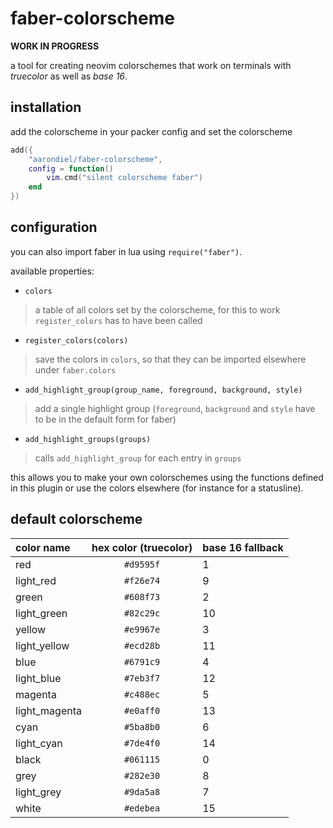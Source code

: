 # faber-colorscheme

**WORK IN PROGRESS**

a tool for creating neovim colorschemes that work on terminals with *truecolor* as well as *base 16*.

## installation

add the colorscheme in your packer config and set the colorscheme
```lua
add({
	"aarondiel/faber-colorscheme",
	config = function()
		vim.cmd("silent colorscheme faber")
	end
})
```

## configuration

you can also import faber in lua using `require("faber")`.

available properties:
- `colors`
> a table of all colors set by the colorscheme, for this to work `register_colors` has to have been called

- `register_colors(colors)`
> save the colors in `colors`, so that they can be imported elsewhere under `faber.colors`

- `add_highlight_group(group_name, foreground, background, style)`
> add a single highlight group (`foreground`, `background` and `style` have to be in the default form for faber)

- `add_highlight_groups(groups)`
> calls `add_highlight_group` for each entry in `groups`

this allows you to make your own colorschemes using the functions defined in this plugin or use the colors elsewhere (for instance for a statusline).

## default colorscheme
| color name    | hex color (truecolor) | base 16 fallback |
|:--------------|:---------------------:|:-----------------|
| red           | `#d9595f`             | 1                |
| light_red     | `#f26e74`             | 9                |
| green         | `#608f73`             | 2                |
| light_green   | `#82c29c`             | 10               |
| yellow        | `#e9967e`             | 3                |
| light_yellow  | `#ecd28b`             | 11               |
| blue          | `#6791c9`             | 4                |
| light_blue    | `#7eb3f7`             | 12               |
| magenta       | `#c488ec`             | 5                |
| light_magenta | `#e0aff0`             | 13               |
| cyan          | `#5ba8b0`             | 6                |
| light_cyan    | `#7de4f0`             | 14               |
| black         | `#061115`             | 0                |
| grey          | `#282e30`             | 8                |
| light_grey    | `#9da5a8`             | 7                |
| white         | `#edebea`             | 15               |
